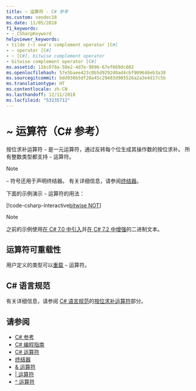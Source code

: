 ```yaml
---
title: ~ 运算符 - C# 参考
ms.custom: seodec18
ms.date: 11/05/2018
f1_keywords:
- ~_CSharpKeyword
helpviewer_keywords:
- tilde (~) one's complement operator [C#]
- ~ operator [C#]
- ~ [C#], bitwise complement operator
- bitwise complement operator [C#]
ms.assetid: 11bc078a-50e2-4d7e-9896-67ef669dc602
ms.openlocfilehash: 57e5baee423c0b5d9292d0ad4cbf909646eb3a38
ms.sourcegitcommit: bdd930b5df20a45c29483d905526a2a3e4d17c5b
ms.translationtype: HT
ms.contentlocale: zh-CN
ms.lasthandoff: 12/11/2018
ms.locfileid: "53235712"
---
```

# <a name="-operator-c-reference"></a>~ 运算符（C# 参考）

按位求补运算符 `~` 是一元运算符，通过反转每个位生成其操作数的按位求补。 所有整数类型都支持 `~` 运算符。

> [!NOTE]
> `~` 符号还用于声明终结器。 有关详细信息，请参阅[终结器](../../programming-guide/classes-and-structs/destructors.md)。

下面的示例演示 `~` 运算符的用法：

[!code-csharp-interactive[bitwise NOT](~/samples/snippets/csharp/language-reference/operators/BitwiseComplementExamples.cs#Example)]

> [!NOTE]
> 之前的示例使用[在 C# 7.0 中引入](../../whats-new/csharp-7.md#numeric-literal-syntax-improvements)并[在 C# 7.2 中增强](../../whats-new/csharp-7-2.md#leading-underscores-in-numeric-literals)的二进制文本。

## <a name="operator-overloadability"></a>运算符可重载性

用户定义的类型可以[重载](../keywords/operator.md) `~` 运算符。

## <a name="c-language-specification"></a>C# 语言规范

有关详细信息，请参阅 [C# 语言规范](../language-specification/index.md)的[按位求补运算符](~/_csharplang/spec/expressions.md#bitwise-complement-operator)部分。

## <a name="see-also"></a>请参阅

- [C# 参考](../index.md)
- [C# 编程指南](../../programming-guide/index.md)
- [C# 运算符](index.md)
- [终结器](../../programming-guide/classes-and-structs/destructors.md)
- [& 运算符](and-operator.md)
- [| 运算符](or-operator.md)
- [^ 运算符](xor-operator.md)
